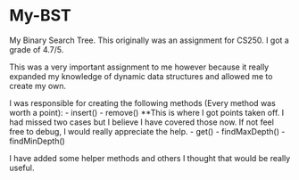 # My-BST
My Binary Search Tree. This originally was an assignment for CS250. I got a grade of 4.7/5.

This was a very important assignment to me however because it really expanded my knowledge of dynamic data structures and allowed me to create my own.

I was responsible for creating the following methods (Every method was worth a point):
    -  insert()
    -  remove() **This is where I got points taken off. I had missed two cases but I believe I have covered those now. If not feel free to debug, I would really appreciate the help.
    -  get()
    -  findMaxDepth()
    -  findMinDepth()

I have added some helper methods and others I thought that would be really useful.
